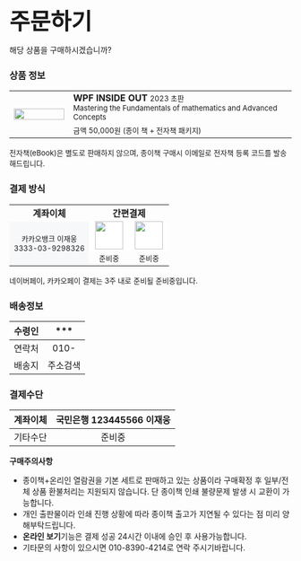 <span style="font-size:40px; font-weight: bold">주문하기</span>

해당 상품을 구매하시겠습니까?

### 상품 정보

<table>
  <tr>
    <td rowspan="2" style="width:90px"><img src="https://user-images.githubusercontent.com/52397976/233358306-4c2aeda8-f5c0-41c3-9de3-28b29f11b4cd.png" style="max-width: 100px; width:100%"/></td>
    <td>
      <font style="font-weight: bold">WPF INSIDE OUT</font> <font style="font-size: 13px;">2023 초판</font>
      <br/>
      <font style="font-size: 13px;">Mastering the Fundamentals of mathematics and Advanced Concepts</font>      
    </td>
  </tr>
  <tr>
    <td>
      <font style="font-size: 13px">금액 50,000원 (종이 책 + 전자책 패키지)</font>
    </td>
  </tr>
</table>
<font style="font-size: 13px;">전자책(eBook)은 별도로 판매하지 않으며, 종이책 구매시 이메일로 전자책 등록 코드를 발송해드립니다.</font>  


### 결제 방식
<table style="table-layout: fixed;
    width: 100%;
">
  <tr>
    <td style="text-align: center; font-weight: bold;bakground-color: #f6f8fa; width: 50%">계좌이체</td>
    <td colspan="2" style="text-align: center; font-weight: bold;bakground-color: #f6f8fa">간편결제</td>
    
  </tr>
  <tr style="background-color: #ffffff">
    <td rowspan="2" style="text-align: center; background-color: #f6f8fa">
      <font style="font-size: 13px;">카카오뱅크 이재웅</font>
      <br/>
      <font style="font-size: 13px;">3333-03-9298326</font>
    </td>
    <td style="text-align: center"><font style="font-size: 13px;"><img src="https://user-images.githubusercontent.com/52397976/233457054-7dc9dacc-2032-46eb-a56e-57f755d7a944.png" style="width:50px; margin-top: -3px"/></font></td>
    <td style="text-align: center"><font style="font-size: 13px;"><img src="https://user-images.githubusercontent.com/52397976/233456541-46f53954-e73b-4028-a118-33d910703027.png" style="width:50px; margin-top: -3px"/></font></td>
  </tr>
  <tr>
    <td style="text-align: center"><font style="font-size: 13px;"><font style="font-size: 13px;">준비중</font></td>
    <td style="text-align: center"><font style="font-size: 13px;"><font style="font-size: 13px;">준비중</font></td>
  </tr>
</table>
<font style="font-size: 13px;">네이버페이, 카카오페이 결제는 3주 내로 준비될 준비중입니다.</font>  


### 배송정보
| 수령인 | *** |
|:--:|:--:|
|연락처|010-|
|배송지| 주소검색|

### 결제수단
|계좌이체 | 국민은행 123445566 이재웅 |
|:--:|:--:|
|기타수단 | 준비중 |


**구매주의사항**
- 종이책+온리인 열람권을 기본 세트로 판매하고 있는 상품이라 구매확정 후 일부/전체 상품 환불처리는 지원되지 않습니다. 단 종이책 인쇄 불량문제 발생 시 교환이 가능합니다. 
- 개인 출판물이라 인쇄 진행 상황에 따라 종이책 출고가 지연될 수 있다는 점 미리 양해부탁드립니다.
- **온라인 보기**기능은 결제 성공 24시간 이내에 승인 후 사용가능합니다.
- 기타문의 사항이 있으시면 010-8390-4214로 연락 주시기바랍니다.
